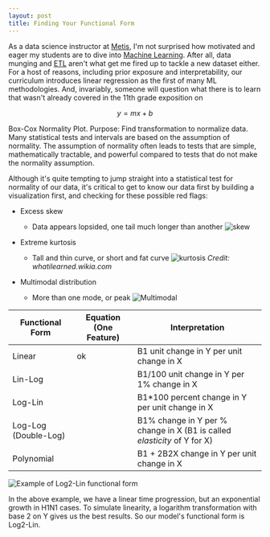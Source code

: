 ```yaml
---
layout: post
title: Finding Your Functional Form
---
```


As a data science instructor at [Metis](https://thisismetis.com), I'm not surprised how motivated and eager my students are to dive into [Machine Learning](https://en.wikipedia.org/wiki/Machine_learning). After all, data munging and [ETL](https://en.wikipedia.org/wiki/Extract,_transform,_load) aren't what get me fired up to tackle a new dataset either. For a host of reasons, including prior exposure and interpretability, our curriculum introduces linear regression as the first of many ML methodologies. And, invariably, someone will question what there is to learn that wasn't already covered in the 11th grade exposition on

$$ y = mx + b $$

Box-Cox Normality Plot. Purpose: Find transformation to normalize data. Many statistical tests and intervals are based on the assumption of normality. The assumption of normality often leads to tests that are simple, mathematically tractable, and powerful compared to tests that do not make the normality assumption.

Although it's quite tempting to jump straight into a statistical test for normality of our data, it's critical to get to know our data first by building a visualization first, and checking for these possible red flags:

- Excess skew
  - Data appears lopsided, one tail much longer than another
![skew](https://upload.wikimedia.org/wikipedia/commons/thumb/f/f8/Negative_and_positive_skew_diagrams_%28English%29.svg/446px-Negative_and_positive_skew_diagrams_%28English%29.svg.png)

- Extreme kurtosis
  - Tall and thin curve, or short and fat curve
![kurtosis](http://schaal15.blog.sbc.edu/files/2014/11/kurtosis1.jpg)
_Credit: whatilearned.wikia.com_

- Multimodal distribution
  - More than one mode, or peak
![Multimodal](https://prateekvjoshi.files.wordpress.com/2013/06/multimodal.jpg)


Functional Form | Equation (One Feature) | Interpretation
-----|-------|---------
Linear|ok|B1 unit change in Y per unit change in X
Lin-Log | | B1/100 unit change in Y per 1% change in X
Log-Lin || B1*100 percent change in Y per unit change in X
Log-Log (Double-Log)|| B1% change in Y per % change in X (B1 is called _elasticity_ of Y for X)
Polynomial || B1 + 2B2X change in Y per unit change in X


![Example of Log2-Lin functional form](https://upload.wikimedia.org/wikipedia/commons/f/f8/Influenza-2009-cases-logarithmic.png)

In the above example, we have a linear time progression, but an exponential growth in H1N1 cases. To simulate linearity, a logarithm transformation with base 2 on Y gives us the best results. So our model's functional form is Log2-Lin.
